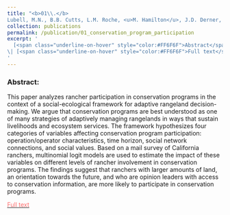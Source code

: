```yaml
---
title: "<b>01\\.</b> 
Lubell, M.N., B.B. Cutts, L.M. Roche, <u>M. Hamilton</u>, J.D. Derner, E. Kachergis, and K.W. Tate. 2013. **Conservation Program Participation and Adaptive Rangeland Decision-Making**. Rangel. Ecol. Manag. 66, 609–620."
collection: publications
permalink: /publication/01_conservation_program_participation
excerpt: '
  [<span class="underline-on-hover" style="color:#FF6F6F">Abstract</span>](../publication/01_conservation_program_participation)
\| [<span class="underline-on-hover" style="color:#FF6F6F">Full text</span>](http://www.bioone.org/doi/abs/10.2111/rem-d-13-00025.1)
'
---
```


### Abstract:
This paper analyzes rancher participation in conservation programs in the context of a social-ecological framework for adaptive rangeland decision-making. We argue that conservation programs are best understood as one of many strategies of adaptively managing rangelands in ways that sustain livelihoods and ecosystem services. The framework hypothesizes four categories of variables affecting conservation program participation: operation/operator characteristics, time horizon, social network connections, and social values. Based on a mail survey of California ranchers, multinomial logit models are used to estimate the impact of these variables on different levels of rancher involvement in conservation programs. The findings suggest that ranchers with larger amounts of land, an orientation towards the future, and who are opinion leaders with access to conservation information, are more likely to participate in conservation programs.

[<span class="underline-on-hover" style="color:#FF6F6F">Full text</span>](http://www.bioone.org/doi/abs/10.2111/rem-d-13-00025.1)

